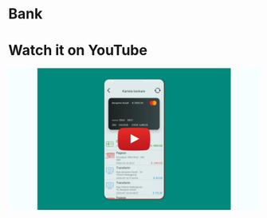 # Bank

# Watch it on YouTube 
[![IMAGE ALT TEXT HERE](https://github.com/rikirrulla/Bank/blob/main/bank.png)](https://www.youtube.com/watch?v=UIauZbyNai4)

